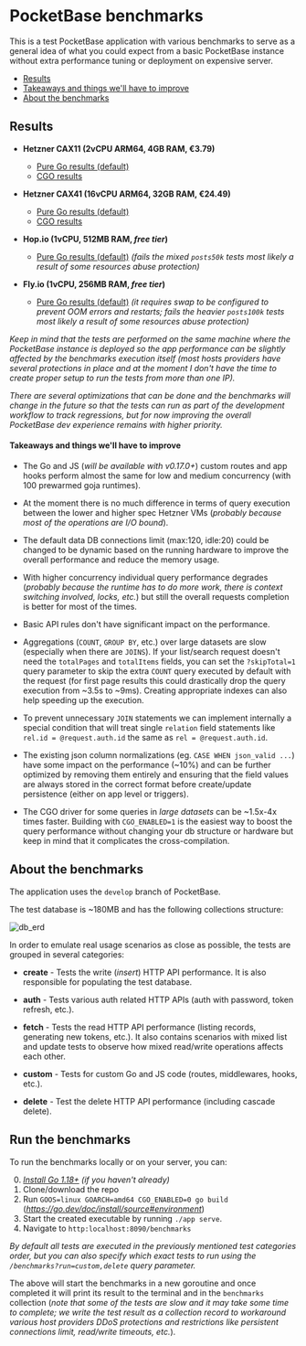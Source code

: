 PocketBase benchmarks
======================================================================

This is a test PocketBase application with various benchmarks to serve
as a general idea of what you could expect from a basic PocketBase instance
without extra performance tuning or deployment on expensive server.

- [Results](#results)
- [Takeaways and things we'll have to improve](#takeaways-and-things-well-have-to-improve)
- [About the benchmarks](#about-the-benchmarks)


## Results

- **Hetzner CAX11 (2vCPU ARM64, 4GB RAM, €3.79)**
    - [Pure Go results (default)](results/hetzner_cax11.md)
    - [CGO results](results/hetzner_cax11_cgo.md)

- **Hetzner CAX41 (16vCPU ARM64, 32GB RAM, €24.49)**
    - [Pure Go results (default)](results/hetzner_cax41.md)
    - [CGO results](results/hetzner_cax41_cgo.md)

- **Hop.io (1vCPU, 512MB RAM, _free tier_)**
    - [Pure Go results (default)](results/hop_free_tier.md)
    _(fails the mixed `posts50k` tests most likely a result of some resources abuse protection)_

- **Fly.io (1vCPU, 256MB RAM, _free tier_)**
    - [Pure Go results (default)](results/fly_free_tier.md)
    _(it requires swap to be configured to prevent OOM errors and restarts; fails the heavier `posts100k` tests most likely a result of some resources abuse protection)_

_Keep in mind that the tests are performed on the same machine where the PocketBase instance is deployed so the app performance can be slightly affected by the benchmarks execution itself (most hosts providers have several protections in place and at the moment I don't have the time to create proper setup to run the tests from more than one IP)._

_There are several optimizations that can be done and the benchmarks will change in the future so that the tests can run as part of the development workflow to track regressions, but for now improving the overall PocketBase dev experience remains with higher priority._


#### Takeaways and things we'll have to improve

- The Go and JS (_will be available with v0.17.0+_) custom routes and app hooks perform almost the same for low and medium concurrency (with 100 prewarmed goja runtimes).

- At the moment there is no much difference in terms of query execution between the lower and higher spec Hetzner VMs (_probably because most of the operations are I/O bound_).

- The default data DB connections limit (max:120, idle:20) could be changed to be dynamic based on the running hardware to improve the overall performance and reduce the memory usage.

- With higher concurrency individual query performance degrades (_probably because the runtime has to do more work, there is context switching involved, locks, etc._) but still the overall requests completion is better for most of the times.

- Basic API rules don't have significant impact on the performance.

- Aggregations (`COUNT`, `GROUP BY`, etc.) over large datasets are slow (especially when there are `JOINS`).
    If your list/search request doesn't need the `totalPages` and `totalItems` fields, you can set the `?skipTotal=1` query parameter to skip the extra `COUNT` query
    executed by default with the request (for first page results this could drastically drop the query execution from ~3.5s to ~9ms).
    Creating appropriate indexes can also help speeding up the execution.

- To prevent unnecessary `JOIN` statements we can implement internally a special condition that will treat single `relation` field statements like `rel.id = @request.auth.id` the same as `rel = @request.auth.id`.

- The existing json column normalizations (eg. `CASE WHEN json_valid ...`) have some impact on the performance (~10%) and can be further optimized by removing them entirely and ensuring that the field values are always stored in the correct format before create/update persistence (either on app level or triggers).

- The CGO driver for some queries in _large datasets_ can be ~1.5x-4x times faster.
  Building with `CGO_ENABLED=1` is the easiest way to boost the query performance without changing your db structure or hardware but keep in mind that it complicates the cross-compilation.


## About the benchmarks

The application uses the `develop` branch of PocketBase.

The test database is ~180MB and has the following collections structure:

![db_erd](https://i.imgur.com/gYC8Qci.png)

In order to emulate real usage scenarios as close as possible, the tests are grouped in several categories:

- **create** - Tests the write (_insert_) HTTP API performance. It is also responsible for populating the test database.

- **auth** - Tests various auth related HTTP APIs (auth with password, token refresh, etc.).

- **fetch** - Tests the read HTTP API performance (listing records, generating new tokens, etc.).
    It also contains scenarios with mixed list and update tests to observe how mixed read/write operations affects each other.

- **custom** - Tests for custom Go and JS code (routes, middlewares, hooks, etc.).

- **delete** - Test the delete HTTP API performance (including cascade delete).


## Run the benchmarks

To run the benchmarks locally or on your server, you can:

0. _[Install Go 1.18+](https://go.dev/doc/install) (if you haven't already)_
1. Clone/download the repo
2. Run `GOOS=linux GOARCH=amd64 CGO_ENABLED=0 go build` (_https://go.dev/doc/install/source#environment_)
3. Start the created executable by running `./app serve`.
4. Navigate to `http:localhost:8090/benchmarks`

_By default all tests are executed in the previously mentioned test categories order, but you can also
specify which exact tests to run using the `/benchmarks?run=custom,delete` query parameter._

The above will start the benchmarks in a new goroutine and once completed it will print its result to the terminal and in the `benchmarks` collection
(_note that some of the tests are slow and it may take some time to complete; we write the test result as a collection record to workaround various host providers DDoS protections and restrictions like persistent connections limit, read/write timeouts, etc._).
